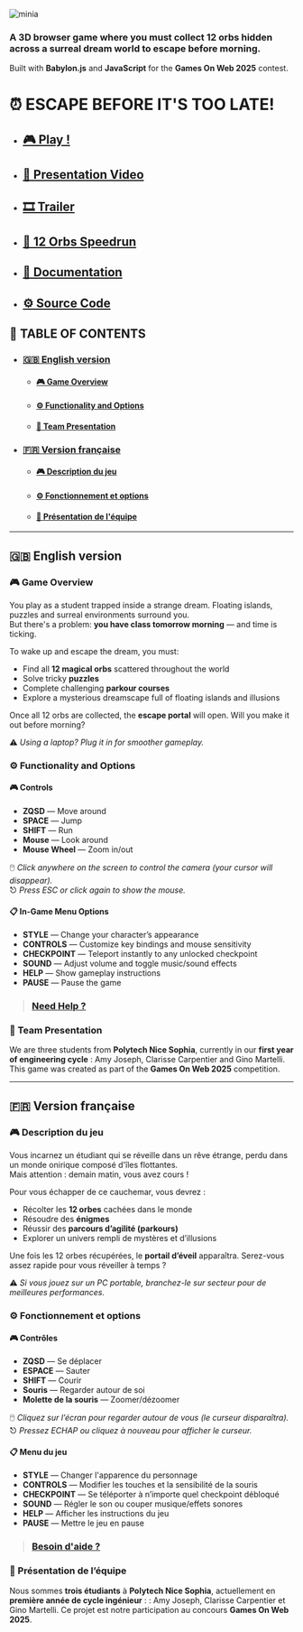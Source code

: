 ![minia](https://github.com/user-attachments/assets/57e95b67-eb5b-4745-b0e2-f3f780b6b3ea)

### A 3D browser game where you must collect 12 orbs hidden across a surreal dream world to escape before morning. 
Built with **Babylon.js** and **JavaScript** for the **Games On Web 2025** contest.

# ⏰ ESCAPE BEFORE IT'S TOO LATE!
- ## [🎮 Play !](https://ginomartelli.github.io/Dream-scape/)
- ## [🔎 Presentation Video](#)
- ## [🎞️ Trailer](#)
- ## [💯 12 Orbs Speedrun](https://youtu.be/XJVGw6Uxr3U)
- ## [📁 Documentation](https://github.com/gamesonweb/dreamland-ginomartelli/blob/ed6a6193d2ab1dec32828a9f32c1e4b6bdcc025e/Documentation.md)
- ## [⚙️ Source Code](https://github.com/ginomartelli/Dream-scape)


## 🧭 TABLE OF CONTENTS
- ### [🇬🇧 English version](https://github.com/ginomartelli/Dream-scape/blob/main/README.md#-english-version-1)
  - #### [🎮 Game Overview](https://github.com/ginomartelli/Dream-scape/blob/main/README.md#-game-overview-1)
  - #### [⚙️ Functionality and Options](https://github.com/ginomartelli/Dream-scape/blob/main/README.md#%EF%B8%8F-functionality-and-options-1)
  - #### [👥 Team Presentation](http://github.com/ginomartelli/Dream-scape/blob/main/README.md#-team-presentation-1)
- ### [🇫🇷 Version française](https://github.com/ginomartelli/Dream-scape/blob/main/README.md#-version-fran%C3%A7aise-1)
  - #### [🎮 Description du jeu](https://github.com/ginomartelli/Dream-scape/blob/main/README.md#-description-du-jeu-1)
  - #### [⚙️ Fonctionnement et options](https://github.com/ginomartelli/Dream-scape/blob/main/README.md#%EF%B8%8F-fonctionnement-et-options-1)
  - #### [👥 Présentation de l'équipe](https://github.com/ginomartelli/Dream-scape/blob/main/README.md#-pr%C3%A9sentation-de-l%C3%A9quipe-1)

---

## 🇬🇧 English version

### 🎮 Game Overview  
You play as a student trapped inside a strange dream. Floating islands, puzzles and surreal environments surround you.  
But there's a problem: **you have class tomorrow morning** — and time is ticking.

To wake up and escape the dream, you must:
- Find all **12 magical orbs** scattered throughout the world  
- Solve tricky **puzzles**  
- Complete challenging **parkour courses**  
- Explore a mysterious dreamscape full of floating islands and illusions

Once all 12 orbs are collected, the **escape portal** will open. Will you make it out before morning?
 
⚠️ *Using a laptop? Plug it in for smoother gameplay.*

### ⚙️ Functionality and Options

#### 🎮 Controls
- **ZQSD** — Move around  
- **SPACE** — Jump  
- **SHIFT** — Run  
- **Mouse** — Look around  
- **Mouse Wheel** — Zoom in/out

🖱️ *Click anywhere on the screen to control the camera (your cursor will disappear).*  
⎋ *Press ESC or click again to show the mouse.* 

#### 📋 In-Game Menu Options
- **STYLE** — Change your character’s appearance  
- **CONTROLS** — Customize key bindings and mouse sensitivity  
- **CHECKPOINT** — Teleport instantly to any unlocked checkpoint  
- **SOUND** — Adjust volume and toggle music/sound effects  
- **HELP** — Show gameplay instructions  
- **PAUSE** — Pause the game  

> ### [Need Help ?](https://github.com/gamesonweb/dreamland-ginomartelli/blob/ed6a6193d2ab1dec32828a9f32c1e4b6bdcc025e/Documentation.md)

### 👥 Team Presentation  
We are three students from **Polytech Nice Sophia**, currently in our **first year of engineering cycle** : 
Amy Joseph, Clarisse Carpentier and Gino Martelli.
This game was created as part of the **Games On Web 2025** competition.

---

## 🇫🇷 Version française

### 🎮 Description du jeu  
Vous incarnez un étudiant qui se réveille dans un rêve étrange, perdu dans un monde onirique composé d'îles flottantes.  
Mais attention : demain matin, vous avez cours !

Pour vous échapper de ce cauchemar, vous devrez :
- Récolter les **12 orbes** cachées dans le monde
- Résoudre des **énigmes**
- Réussir des **parcours d’agilité (parkours)**
- Explorer un univers rempli de mystères et d’illusions

Une fois les 12 orbes récupérées, le **portail d’éveil** apparaîtra. Serez-vous assez rapide pour vous réveiller à temps ?

⚠️ *Si vous jouez sur un PC portable, branchez-le sur secteur pour de meilleures performances.*

### ⚙️ Fonctionnement et options

#### 🎮 Contrôles
- **ZQSD** — Se déplacer  
- **ESPACE** — Sauter  
- **SHIFT** — Courir  
- **Souris** — Regarder autour de soi  
- **Molette de la souris** — Zoomer/dézoomer

🖱️ *Cliquez sur l’écran pour regarder autour de vous (le curseur disparaîtra).*  
⎋ *Pressez ECHAP ou cliquez à nouveau pour afficher le curseur.*  

#### 📋 Menu du jeu
- **STYLE** — Changer l'apparence du personnage  
- **CONTROLS** — Modifier les touches et la sensibilité de la souris  
- **CHECKPOINT** — Se téléporter à n’importe quel checkpoint débloqué  
- **SOUND** — Régler le son ou couper musique/effets sonores  
- **HELP** — Afficher les instructions du jeu  
- **PAUSE** — Mettre le jeu en pause  

> ### [Besoin d'aide ?](https://github.com/gamesonweb/dreamland-ginomartelli/blob/ed6a6193d2ab1dec32828a9f32c1e4b6bdcc025e/Documentation.md)

### 👥 Présentation de l’équipe  
Nous sommes **trois étudiants** à **Polytech Nice Sophia**, actuellement en **première année de cycle ingénieur** : : 
Amy Joseph, Clarisse Carpentier et Gino Martelli.
Ce projet est notre participation au concours **Games On Web 2025**.
